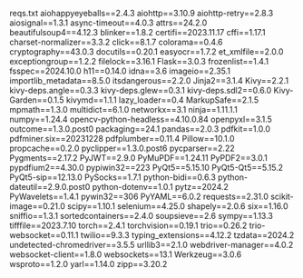 reqs.txt
aiohappyeyeballs==2.4.3
aiohttp==3.10.9
aiohttp-retry==2.8.3
aiosignal==1.3.1
async-timeout==4.0.3
attrs==24.2.0
beautifulsoup4==4.12.3
blinker==1.8.2
certifi==2023.11.17
cffi==1.17.1
charset-normalizer==3.3.2
click==8.1.7
colorama==0.4.6
cryptography==43.0.3
docutils==0.20.1
easyocr==1.7.2
et_xmlfile==2.0.0
exceptiongroup==1.2.2
filelock==3.16.1
Flask==3.0.3
frozenlist==1.4.1
fsspec==2024.10.0
h11==0.14.0
idna==3.6
imageio==2.35.1
importlib_metadata==8.5.0
itsdangerous==2.2.0
Jinja2==3.1.4
Kivy==2.2.1
kivy-deps.angle==0.3.3
kivy-deps.glew==0.3.1
kivy-deps.sdl2==0.6.0
Kivy-Garden==0.1.5
kivymd==1.1.1
lazy_loader==0.4
MarkupSafe==2.1.5
mpmath==1.3.0
multidict==6.1.0
networkx==3.1
ninja==1.11.1.1
numpy==1.24.4
opencv-python-headless==4.10.0.84
openpyxl==3.1.5
outcome==1.3.0.post0
packaging==24.1
pandas==2.0.3
pdfkit==1.0.0
pdfminer.six==20231228
pdfplumber==0.11.4
Pillow==10.1.0
propcache==0.2.0
pyclipper==1.3.0.post6
pycparser==2.22
Pygments==2.17.2
PyJWT==2.9.0
PyMuPDF==1.24.11
PyPDF2==3.0.1
pypdfium2==4.30.0
pypiwin32==223
PyQt5==5.15.10
PyQt5-Qt5==5.15.2
PyQt5-sip==12.13.0
PySocks==1.7.1
python-bidi==0.6.3
python-dateutil==2.9.0.post0
python-dotenv==1.0.1
pytz==2024.2
PyWavelets==1.4.1
pywin32==306
PyYAML==6.0.2
requests==2.31.0
scikit-image==0.21.0
scipy==1.10.1
selenium==4.25.0
shapely==2.0.6
six==1.16.0
sniffio==1.3.1
sortedcontainers==2.4.0
soupsieve==2.6
sympy==1.13.3
tifffile==2023.7.10
torch==2.4.1
torchvision==0.19.1
trio==0.26.2
trio-websocket==0.11.1
twilio==9.3.3
typing_extensions==4.12.2
tzdata==2024.2
undetected-chromedriver==3.5.5
urllib3==2.1.0
webdriver-manager==4.0.2
websocket-client==1.8.0
websockets==13.1
Werkzeug==3.0.6
wsproto==1.2.0
yarl==1.14.0
zipp==3.20.2
